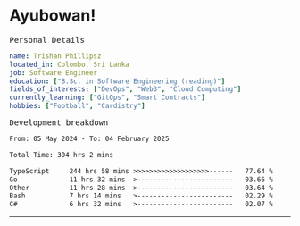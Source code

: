 # Ayubowan!

<samp>Personal Details</samp>

```yaml
name: Trishan Phillipsz
located_in: Colombo, Sri Lanka
job: Software Engineer
education: ["B.Sc. in Software Engineering (reading)"]
fields_of_interests: ["DevOps", "Web3", "Cloud Computing"]
currently_learning: ["GitOps", "Smart Contracts"]
hobbies: ["Football", "Cardistry"]
```

<samp>Development breakdown</samp>

<!--START_SECTION:waka-->

```txt
From: 05 May 2024 - To: 04 February 2025

Total Time: 304 hrs 2 mins

TypeScript     244 hrs 58 mins >>>>>>>>>>>>>>>>>>>------   77.64 %
Go             11 hrs 32 mins  >------------------------   03.66 %
Other          11 hrs 28 mins  >------------------------   03.64 %
Bash           7 hrs 14 mins   >------------------------   02.29 %
C#             6 hrs 32 mins   >------------------------   02.07 %
```

<!--END_SECTION:waka-->

---
